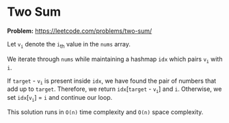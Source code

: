 # Two Sum

**Problem:** https://leetcode.com/problems/two-sum/

Let `v`<sub>`i`</sub> denote the `i`<sub>th</sub> value in the `nums` array.

We iterate through `nums` while maintaining a hashmap `idx` which pairs `v`<sub>`i`</sub> with `i`.

If `target` - `v`<sub>`i`</sub> is present inside `idx`, we have found the pair of numbers that add up to `target`. Therefore, we return `idx`[`target` - `v`<sub>`i`</sub>] and `i`. Otherwise, we set `idx`\[`v`<sub>`i`</sub>\] = `i` and continue our loop.

This solution runs in `O(n)` time complexity and `O(n)` space complexity.
